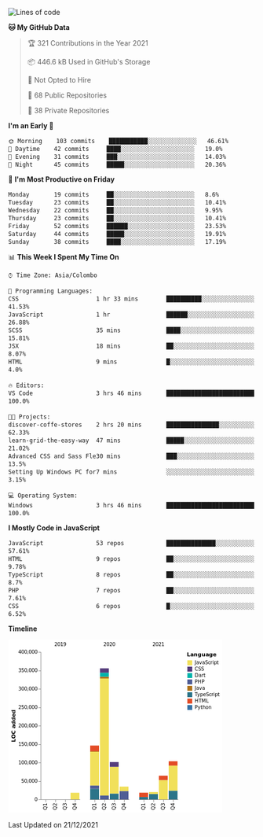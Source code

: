 
<!--START_SECTION:waka-->
![Lines of code](https://img.shields.io/badge/From%20Hello%20World%20I%27ve%20Written-868%20Thousand%20lines%20of%20code-blue)

**🐱 My GitHub Data** 

> 🏆 321 Contributions in the Year 2021
 > 
> 📦 446.6 kB Used in GitHub's Storage 
 > 
> 🚫 Not Opted to Hire
 > 
> 📜 68 Public Repositories 
 > 
> 🔑 38 Private Repositories  
 > 
**I'm an Early 🐤** 

```text
🌞 Morning    103 commits    ███████████░░░░░░░░░░░░░░   46.61% 
🌆 Daytime    42 commits     ████░░░░░░░░░░░░░░░░░░░░░   19.0% 
🌃 Evening    31 commits     ███░░░░░░░░░░░░░░░░░░░░░░   14.03% 
🌙 Night      45 commits     █████░░░░░░░░░░░░░░░░░░░░   20.36%

```
📅 **I'm Most Productive on Friday** 

```text
Monday       19 commits     ██░░░░░░░░░░░░░░░░░░░░░░░   8.6% 
Tuesday      23 commits     ██░░░░░░░░░░░░░░░░░░░░░░░   10.41% 
Wednesday    22 commits     ██░░░░░░░░░░░░░░░░░░░░░░░   9.95% 
Thursday     23 commits     ██░░░░░░░░░░░░░░░░░░░░░░░   10.41% 
Friday       52 commits     ██████░░░░░░░░░░░░░░░░░░░   23.53% 
Saturday     44 commits     █████░░░░░░░░░░░░░░░░░░░░   19.91% 
Sunday       38 commits     ████░░░░░░░░░░░░░░░░░░░░░   17.19%

```


📊 **This Week I Spent My Time On** 

```text
⌚︎ Time Zone: Asia/Colombo

💬 Programming Languages: 
CSS                      1 hr 33 mins        ██████████░░░░░░░░░░░░░░░   41.53% 
JavaScript               1 hr                ██████░░░░░░░░░░░░░░░░░░░   26.88% 
SCSS                     35 mins             ████░░░░░░░░░░░░░░░░░░░░░   15.81% 
JSX                      18 mins             ██░░░░░░░░░░░░░░░░░░░░░░░   8.07% 
HTML                     9 mins              █░░░░░░░░░░░░░░░░░░░░░░░░   4.0%

🔥 Editors: 
VS Code                  3 hrs 46 mins       █████████████████████████   100.0%

🐱‍💻 Projects: 
discover-coffe-stores    2 hrs 20 mins       ███████████████░░░░░░░░░░   62.33% 
learn-grid-the-easy-way  47 mins             █████░░░░░░░░░░░░░░░░░░░░   21.02% 
Advanced CSS and Sass Fle30 mins             ███░░░░░░░░░░░░░░░░░░░░░░   13.5% 
Setting Up Windows PC for7 mins              ░░░░░░░░░░░░░░░░░░░░░░░░░   3.15%

💻 Operating System: 
Windows                  3 hrs 46 mins       █████████████████████████   100.0%

```

**I Mostly Code in JavaScript** 

```text
JavaScript               53 repos            ██████████████░░░░░░░░░░░   57.61% 
HTML                     9 repos             ██░░░░░░░░░░░░░░░░░░░░░░░   9.78% 
TypeScript               8 repos             ██░░░░░░░░░░░░░░░░░░░░░░░   8.7% 
PHP                      7 repos             ██░░░░░░░░░░░░░░░░░░░░░░░   7.61% 
CSS                      6 repos             █░░░░░░░░░░░░░░░░░░░░░░░░   6.52%

```


**Timeline**

![Chart not found](https://raw.githubusercontent.com/ccweerasinghe1994/ccweerasinghe1994/master/charts/bar_graph.png) 


 Last Updated on 21/12/2021
<!--END_SECTION:waka-->
